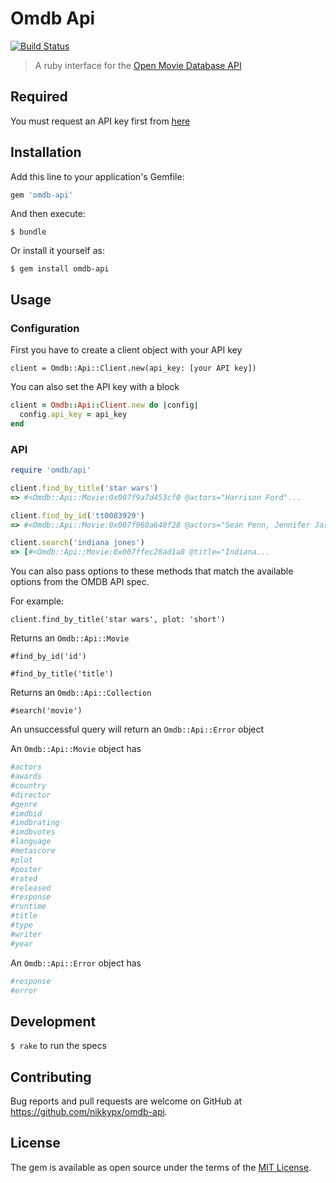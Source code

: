 # Omdb Api

[![Build Status](https://travis-ci.org/nikkypx/omdb-api.svg?branch=master)](https://travis-ci.org/nikkypx/omdb-api)

> A ruby interface for the [Open Movie Database API](http://omdbapi.com/)

## Required

You must request an API key first from [here](http://omdbapi.com/)

## Installation

Add this line to your application's Gemfile:

```ruby
gem 'omdb-api'
```

And then execute:

    $ bundle

Or install it yourself as:

    $ gem install omdb-api

## Usage

### Configuration

First you have to create a client object with your API key

`client = Omdb::Api::Client.new(api_key: [your API key])`

You can also set the API key with a block

```ruby
client = Omdb::Api::Client.new do |config|
  config.api_key = api_key
end
```

### API

```ruby
require 'omdb/api'

client.find_by_title('star wars')
=> #<Omdb::Api::Movie:0x007f9a7d453cf0 @actors="Harrison Ford"...

client.find_by_id('tt0083929')
=> #<Omdb::Api::Movie:0x007f960a648f28 @actors="Sean Penn, Jennifer Jason Leigh, Judge Reinhold, Robert Romanus",

client.search('indiana jones')
=> [#<Omdb::Api::Movie:0x007ffec28ad1a8 @title="Indiana...
```

You can also pass options to these methods that match the available options from 
the OMDB API spec.

For example:

`client.find_by_title('star wars', plot: 'short')`

Returns an `Omdb::Api::Movie`

`#find_by_id('id')`

`#find_by_title('title')`

Returns an `Omdb::Api::Collection`

`#search('movie')`

An unsuccessful query will return an `Omdb::Api::Error` object


An `Omdb::Api::Movie` object has

```ruby
#actors
#awards
#country
#director
#genre
#imdbid
#imdbrating
#imdbvotes
#language
#metascore
#plot
#poster
#rated
#released
#response
#runtime
#title
#type
#writer
#year
```

An `Omdb::Api::Error` object has

```ruby
#response
#error
```

## Development

`$ rake` to run the specs

## Contributing

Bug reports and pull requests are welcome on GitHub at https://github.com/nikkypx/omdb-api.

## License

The gem is available as open source under the terms of the [MIT License](http://opensource.org/licenses/MIT).
